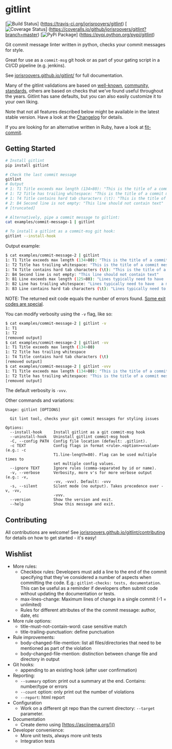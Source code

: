 # gitlint #

[![Build Status](https://travis-ci.org/jorisroovers/gitlint.svg?branch=master)]
(https://travis-ci.org/jorisroovers/gitlint)
[![Coverage Status](https://coveralls.io/repos/jorisroovers/gitlint/badge.svg?branch=master&service=github)]
(https://coveralls.io/github/jorisroovers/gitlint?branch=master)
[![PyPi Package](https://img.shields.io/pypi/v/gitlint.png)]
(https://pypi.python.org/pypi/gitlint)

Git commit message linter written in python, checks your commit messages for style.

Great for use as a ```commit-msg``` git hook or as part of your gating script in a CI/CD pipeline (e.g. jenkins).

See [jorisroovers.github.io/gitlint/](http://jorisroovers.github.io/gitlint/) for full documentation.

Many of the gitlint validations are based on
[well-known](http://tbaggery.com/2008/04/19/a-note-about-git-commit-messages.html),
[community](http://addamhardy.com/blog/2013/06/05/good-commit-messages-and-enforcing-them-with-git-hooks/),
[standards](http://chris.beams.io/posts/git-commit/), others are based on checks that we've found
useful throughout the years. Gitlint has sane defaults, but you can also easily customize it to your own liking.

Note that not all features described below might be available in the latest stable version. Have a look at the
[Changelog](CHANGELOG.md) for details.

If you are looking for an alternative written in Ruby, have a look at
[fit-commit](https://github.com/m1foley/fit-commit).

## Getting Started ##
```bash
# Install gitlint
pip install gitlint

# Check the last commit message
gitlint
# Output
# 1: T1 Title exceeds max length (134>80): "This is the title of a commit message that 	is over 80 characters and contains hard tabs and trailing whitespace and the word wiping  "
# 1: T2 Title has trailing whitespace: "This is the title of a commit message that 	is over 80 characters and contains hard tabs and trailing whitespace and the word wiping  "
# 1: T4 Title contains hard tab characters (\t): "This is the title of a commit message that 	is over 80 characters and contains hard tabs and trailing whitespace and the word wiping  "
# 2: B4 Second line is not empty: "This line should not contain text"
# [truncated]

# Alternatively, pipe a commit message to gitlint:
cat examples/commit-message-1 | gitlint

# To install a gitlint as a commit-msg git hook:
gitlint --install-hook
```

Output example:
```bash
$ cat examples/commit-message-2 | gitlint
1: T1 Title exceeds max length (134>80): "This is the title of a commit message that 	is over 80 characters and contains hard tabs and trailing whitespace and the word wiping  "
1: T2 Title has trailing whitespace: "This is the title of a commit message that 	is over 80 characters and contains hard tabs and trailing whitespace and the word wiping  "
1: T4 Title contains hard tab characters (\t): "This is the title of a commit message that 	is over 80 characters and contains hard tabs and trailing whitespace and the word wiping  "
2: B4 Second line is not empty: "This line should not contain text"
3: B1 Line exceeds max length (125>80): "Lines typically need to have 	a max length, meaning that they can't exceed a preset number of characters, usually 80 or 120. "
3: B2 Line has trailing whitespace: "Lines typically need to have 	a max length, meaning that they can't exceed a preset number of characters, usually 80 or 120. "
3: B3 Line contains hard tab characters (\t): "Lines typically need to have 	a max length, meaning that they can't exceed a preset number of characters, usually 80 or 120. "
```
NOTE: The returned exit code equals the number of errors found. [Some exit codes are special](README.md#exit-codes).

You can modify verbosity using the ```-v``` flag, like so:
```bash
$ cat examples/commit-message-2 | gitlint -v
1: T1
1: T2
[removed output]
$ cat examples/commit-message-2 | gitlint -vv
1: T1 Title exceeds max length (134>80)
1: T2 Title has trailing whitespace
1: T4 Title contains hard tab characters (\t)
[removed output]
$ cat examples/commit-message-2 | gitlint -vvv
1: T1 Title exceeds max length (134>80): "This is the title of a commit message that 	is over 80 characters and contains hard tabs and trailing whitespace and the word wiping  "
1: T2 Title has trailing whitespace: "This is the title of a commit message that 	is over 80 characters and contains hard tabs and trailing whitespace and the word wiping  "
[removed output]
```
The default verbosity is ```-vvv```.

Other commands and variations:

```
Usage: gitlint [OPTIONS]

  Git lint tool, checks your git commit messages for styling issues

Options:
  --install-hook     Install gitlint as a git commit-msg hook
  --uninstall-hook   Uninstall gitlint commit-msg hook
  -C, --config PATH  Config file location (default: .gitlint).
  -c TEXT            Config flags in format <rule>.<option>=<value> (e.g.: -c
                     T1.line-length=80). Flag can be used multiple times to
                     set multiple config values.
  --ignore TEXT      Ignore rules (comma-separated by id or name).
  -v, --verbose      Verbosity, more v's for more verbose output (e.g.: -v,
                     -vv, -vvv). Default: -vvv
  -s, --silent       Silent mode (no output). Takes precedence over -v, -vv,
                     -vvv.
  --version          Show the version and exit.
  --help             Show this message and exit.
```


## Contributing ##
All contributions are welcome!
See [jorisroovers.github.io/gitlint/contributing](http://jorisroovers.github.io/gitlint/contributing) for details on
how to get started - it's easy!

## Wishlist ##
- More rules: 
    - Checkbox rules: Developers must add a line to the end of the commit specifying that they've considered
      a number of aspects when committing the code. E.g.: ```gitlint-checks: tests, documentation```.
      This can be useful as a reminder if developers often submit code without updating the documentation or tests.
    - max-lines-change: Maximum lines of change in a single commit (-1 = unlimited)
    - Rules for different attributes of the the commit message: author, date, etc
- More rule options:
    - title-must-not-contain-word: case sensitive match
    - title-trailing-punctuation: define punctuation
- Rule improvements:
    - body-changed-file-mention: list all files/directories that need to be mentioned as part of the violation
    - body-changed-file-mention: distinction between change file and directory in output
- Git hooks:
    - appending to an existing hook (after user confirmation)
- Reporting:
    - ```--summary``` option: print out a summary at the end. Contains: number/type or errors
    - ```--count``` option: only print out the number of violations
    - ```--report```: html report
- Configuration
    - Work on a different git repo than the current directory: ```--target``` parameter.
- Documentation 
    - Create demo using [https://asciinema.org/]()
- Developer convenience:
    - More unit tests, always more unit tests
    - Integration tests
